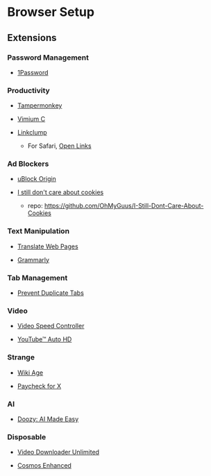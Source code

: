 # Browser Setup

## Extensions

### Password Management

- [1Password](https://chrome.google.com/webstore/detail/1password-%E2%80%93-password-mana/aeblfdkhhhdcdjpifhhbdiojplfjncoa)

### Productivity

- [Tampermonkey](https://chrome.google.com/webstore/detail/tampermonkey/dhdgffkkebhmkfjojejmpbldmpobfkfo)

- [Vimium C](https://chrome.google.com/webstore/detail/vimium-c-all-by-keyboard/hfjbmagddngcpeloejdejnfgbamkjaeg)

- [Linkclump](https://github.com/benblack86/linkclump)
  - For Safari, [Open Links](https://github.com/mefengl/userscript-open-links)

### Ad Blockers

- [uBlock Origin](https://chrome.google.com/webstore/detail/ublock-origin/cjpalhdlnbpafiamejdnhcphjbkeiagm)

- [I still don't care about cookies](https://chrome.google.com/webstore/detail/i-still-dont-care-about-c/edibdbjcniadpccecjdfdjjppcpchdlm)
  - repo: https://github.com/OhMyGuus/I-Still-Dont-Care-About-Cookies

### Text Manipulation

- [Translate Web Pages](https://github.com/FilipePS/Traduzir-paginas-web)

- [Grammarly](https://chrome.google.com/webstore/detail/grammarly-grammar-checker/kbfnbcaeplbcioakkpcpgfkobkghlhen)

### Tab Management

- [Prevent Duplicate Tabs](https://github.com/brcontainer/prevent-duplicate-tabs)

### Video

- [Video Speed Controller](https://chrome.google.com/webstore/detail/video-speed-controller/nffaoalbilbmmfgbnbgppjihopabppdk)

- [YouTube™ Auto HD](https://chrome.google.com/webstore/detail/auto-hd4k8k-for-youtube-y/fjdmkanbdloodhegphphhklnjfngoffa)

### Strange

- [Wiki Age](https://chrome.google.com/webstore/detail/wiki-age/gbdnhkbifahdipaaepiolmmihjdbmegc)

- [Paycheck for X](https://chrome.google.com/webstore/detail/paycheck-for-x-formerly-t/ldgffedhocinnolmaaecnppdfmmofilp)

### AI

- [Doozy: AI Made Easy](https://chromewebstore.google.com/detail/doozy-ai-made-easy/okifoaikfmpfcamplcfjkpdnhfodpkil)

### Disposable

- [Video Downloader Unlimited](https://chromewebstore.google.com/detail/video-downloader-unlimite/mkjjckchdfhjbpckippbnipkdnlidbeb)

- [Cosmos Enhanced](https://chromewebstore.google.com/detail/cosmos-enhanced/bgjffbeeolcikmcpliaekbgdkflchakg)